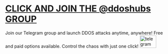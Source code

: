 # <a href="https://t.me/ddoshubs" target="_blank">CLICK AND JOIN THE @ddoshubs GROUP </a>
Join our Telegram group and launch DDOS attacks anytime, anywhere! Free and paid options available. Control the chaos with just one click!
  <a href="https://t.me/realbotnet" target="_blank">
    <img src="https://raw.githubusercontent.com/maurodesouza/profile-readme-generator/master/src/assets/icons/social/telegram/default.svg" width="52" height="40" alt="telegram logo"  />
  </a>

